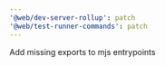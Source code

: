 ```yaml
---
'@web/dev-server-rollup': patch
'@web/test-runner-commands': patch
---
```


Add missing exports to mjs entrypoints
